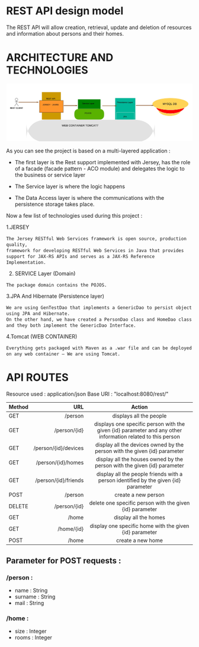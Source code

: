 # REST API design model
The REST API will allow creation, retrieval, update and deletion of resources and information 
about persons and their homes.

# ARCHITECTURE AND TECHNOLOGIES 

![Architecture](/architecture.jpg)

As you can see the project is based on a multi-layered application : 

 * The first layer is the Rest support implemented with Jersey, has the role of a facade (facade pattern - ACO module) and delegates the logic to the business or service layer
 
 * The Service layer is where the logic happens
 
 * The Data Access layer is where the communications with the persistence storage takes place.
 
 Now a few list of technologies used during this project : 
  
  1.JERSEY
  
    The Jersey RESTful Web Services framework is open source, production quality, 
    framework for developing RESTful Web Services in Java that provides support for JAX-RS APIs and serves as a JAX-RS Reference Implementation.
  
  2. SERVICE Layer (Domain)
  
    The package domain contains the POJOS.
    
  3.JPA And Hibernate (Persistence layer)
  
    We are using GenTestDao that implements a GenericDao to persist object using JPA and Hibernate.
    On the other hand, we have created a PersonDao class and HomeDao class and they both implement the GenericDao Interface.
    
  4.Tomcat (WEB CONTAINER)
  
    Everything gets packaged with Maven as a .war file and can be deployed on any web container – We are using Tomcat.
   
  

 
# API ROUTES

Resource used : application/json
Base URI : "localhost:8080/rest/"


| Method     | URL | Action   |
| :------- | ----: | :---: |
| GET    | /person  |  displays all the people   |
| GET    | /person/{id}  |  displays one specific person with the given {id} parameter and any other information related to this person   |
| GET    | /person/{id}/devices  |  display all the devices owned by the person with the given {id} parameter   |
| GET    | /person/{id}/homes  |  display all the houses owned by the person with the given {id} parameter   |
| GET    | /person/{id}/friends  |  display all the people friends with a person identified by the given {id} parameter   |
| POST    | /person  |  create a new person   |
| DELETE    | /person/{id}  |  delete one specific person with the given {id} parameter  |
| GET    | /home  |  display all the homes   |
| GET    | /home/{id}  |  display one specific home with the given {id} parameter   |
| POST    | /home  |  create a new home  |


## Parameter for POST requests :

 ### /person : 
 
 - name : String
 - surname : String
 - mail  : String


 ### /home : 
 
 - size : Integer
 - rooms : Integer
